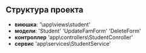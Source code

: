  ## Cтруктура проекта
 - **виюшка**:
   '\app\views\student\'
 - **модели**:
   'Student'
   'UpdateFamForm'
   'DeleteForm'
 - **контроллер**
   'app\controllers\StudentConroller'
 - **сервис**
  'app\services\StudentService'
